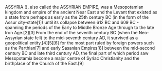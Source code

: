 ASSYRIA (), also called the ASSYRIAN EMPIRE, was a Mesopotamian kingdom and empire of the ancient Near East and the Levant that existed as a state from perhaps as early as the 25th century BC (in the form of the Assur city-state[1]) until its collapse between 612 BC and 609 BC - spanning the periods of the Early to Middle Bronze Age through to the late Iron Age.[2][3] From the end of the seventh century BC (when the Neo-Assyrian state fell) to the mid-seventh century AD, it survived as a geopolitical entity,[4][5][6] for the most part ruled by foreign powers such as the Parthian[7] and early Sasanian Empires[8] between the mid-second century BC and late third century AD, the final part of which period saw Mesopotamia become a major centre of Syriac Christianity and the birthplace of the Church of the East.[9]
